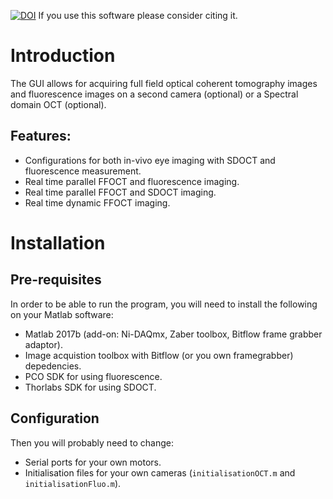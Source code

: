 [![DOI](https://zenodo.org/badge/111929339.svg)](https://zenodo.org/badge/latestdoi/111929339) If you use this software please consider citing it.

# Introduction

The GUI allows for acquiring full field optical coherent tomography images and fluorescence images on a second camera (optional) or a Spectral domain OCT (optional).

## Features:

- Configurations for both in-vivo eye imaging with SDOCT and fluorescence measurement.
- Real time parallel FFOCT and fluorescence imaging.
- Real time parallel FFOCT and SDOCT imaging.
- Real time dynamic FFOCT imaging.

# Installation

## Pre-requisites

In order to be able to run the program, you will need to install the following on your Matlab software:
- Matlab 2017b (add-on: Ni-DAQmx, Zaber toolbox, Bitflow frame grabber adaptor).
- Image acquistion toolbox with Bitflow (or you own framegrabber) depedencies.
- PCO SDK for using fluorescence.
- Thorlabs SDK for using SDOCT.

## Configuration

Then you will probably need to change:
- Serial ports for your own motors.
- Initialisation files for your own cameras (`initialisationOCT.m` and `initialisationFluo.m`).

